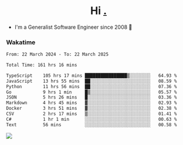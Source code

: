 <h1 align="center">Hi <a href="https://www.hackerrank.com/erasmosaraujo">.</a></h1>
 
- I'm a Generalist Software Engineer  since 2008 🚀
<!--  
<p align="left">
  <a href="https://github.com/erasmosoares/github-readme-stats">
    <img
      align="center"
      src="https://github-readme-stats.vercel.app/api/top-langs/?username=erasmosoares&theme=radical&layout=compact"
    />
  </a>
  <a href="https://github.com/erasmosoares/github-readme-stats">
    [![Harlok's WakaTime stats](https://github-readme-stats.vercel.app/api/wakatime?username=ffflabs)](https://github.com/anuraghazra/github-readme-stats)
  </a>
</p>

<!--
 ### Repo 
 
<p align="left">
 <a href="https://github.com/erasmosoares/github-readme-stats">
    <img
      align="center"
      height="165"
      src="https://github-readme-stats.vercel.app/api/pin?username=erasmosoares&repo=sample-node&title_color=fff&icon_color=f9f9f9&text_color=9f9f9f&bg_color=151515"
    />
  </a>
  <a href="https://github.com/erasmosoares/github-readme-stats">
    <img
      align="center"
      height="165"
      src="https://github-readme-stats.vercel.app/api/pin?username=erasmosoares&repo=sample-node&title_color=fff&icon_color=f9f9f9&text_color=9f9f9f&bg_color=151515"
    />
  </a>
</p>
-->

 ### Wakatime 

<!--START_SECTION:waka-->

```txt
From: 22 March 2024 - To: 22 March 2025

Total Time: 161 hrs 16 mins

TypeScript    105 hrs 17 mins ████████████████▒░░░░░░░░   64.93 %
JavaScript    13 hrs 55 mins  ██░░░░░░░░░░░░░░░░░░░░░░░   08.59 %
Python        11 hrs 56 mins  ██░░░░░░░░░░░░░░░░░░░░░░░   07.36 %
Go            9 hrs 1 min     █▒░░░░░░░░░░░░░░░░░░░░░░░   05.57 %
JSON          5 hrs 26 mins   █░░░░░░░░░░░░░░░░░░░░░░░░   03.36 %
Markdown      4 hrs 45 mins   ▓░░░░░░░░░░░░░░░░░░░░░░░░   02.93 %
Docker        3 hrs 51 mins   ▓░░░░░░░░░░░░░░░░░░░░░░░░   02.38 %
CSV           2 hrs 17 mins   ▒░░░░░░░░░░░░░░░░░░░░░░░░   01.41 %
C#            1 hr 1 min      ░░░░░░░░░░░░░░░░░░░░░░░░░   00.63 %
Text          56 mins         ░░░░░░░░░░░░░░░░░░░░░░░░░   00.58 %
```

<!--END_SECTION:waka-->

![](https://komarev.com/ghpvc/?username=erasmosoares&color=brightgreen)
